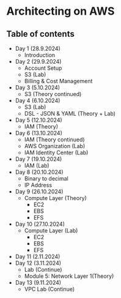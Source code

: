 # Architecting on AWS

## Table of contents

- Day 1 (28.9.2024)
  - Introduction
- Day 2 (29.9.2024)
  - Account Setup
  - S3 (Lab)
  - Billing & Cost Management
- Day 3 (5.10.2024)
  - S3 (Theory continued)
- Day 4 (6.10.2024)
  - S3 (Lab)
  - DSL - JSON & YAML (Theory + Lab)
- Day 5 (12.10.2024)
  - IAM (Theory)
- Day 6 (13.10.2024)
  - IAM (Theory continued)
  - AWS Organization (Lab)
  - IAM Identity Center (Lab)
- Day 7 (19.10.2024)
  - IAM (Lab)
- Day 8 (20.10.2024)
  - Binary to decimal
  - IP Address
- Day 9 (26.10.2024)
  - Compute Layer (Theory)
    - EC2
    - EBS
    - EFS
- Day 10 (27.10.2024)
  - Compute Layer (Lab)
    - EC2
    - EBS
    - EFS
- Day 11 (2.11.2024)
- Day 12 (3.11.2024)
  - Lab (Continue)
  - Module 5: Network Layer 1(Theory)
- Day 13 (9.11.2024)
  - VPC Lab (Continue)
